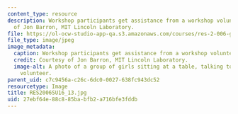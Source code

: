 ```yaml
---
content_type: resource
description: Workshop participants get assistance from a workshop volunteer. Courtesy
  of Jon Barron, MIT Lincoln Laboratory.
file: https://ol-ocw-studio-app-qa.s3.amazonaws.com/courses/res-2-006-girls-who-build-cameras-summer-2016/27ebf64e88c885babfb2a716bfe3fddb_RES2006SU16_13.jpg
file_type: image/jpeg
image_metadata:
  caption: Workshop participants get assistance from a workshop volunteer.
  credit: Courtesy of Jon Barron, MIT Lincoln Laboratory.
  image-alt: A photo of a group of girls sitting at a table, talking to a workshop
    volunteer.
parent_uid: c7c9456a-c26c-6dc0-0027-638fc943dc52
resourcetype: Image
title: RES2006SU16_13.jpg
uid: 27ebf64e-88c8-85ba-bfb2-a716bfe3fddb
---
```

